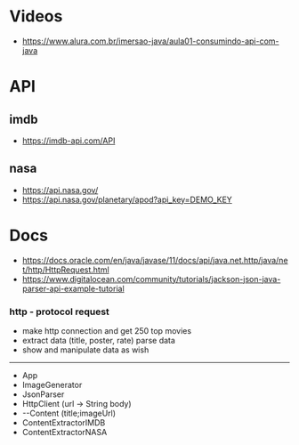 # Videos
- https://www.alura.com.br/imersao-java/aula01-consumindo-api-com-java
# API 
## imdb
- https://imdb-api.com/API
## nasa
- https://api.nasa.gov/
- https://api.nasa.gov/planetary/apod?api_key=DEMO_KEY
# Docs
- https://docs.oracle.com/en/java/javase/11/docs/api/java.net.http/java/net/http/HttpRequest.html
- https://www.digitalocean.com/community/tutorials/jackson-json-java-parser-api-example-tutorial
### http - protocol request 
- make http connection and get 250 top movies
- extract data (title, poster, rate)  parse data
- show and manipulate data as wish

--------------------------------------------
- App
- ImageGenerator
- JsonParser
- HttpClient (url -> String body)
- --Content (title;imageUrl)
- ContentExtractorIMDB
- ContentExtractorNASA